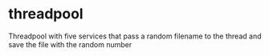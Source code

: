 # threadpool
Threadpool with five services that  pass a random filename to the thread and save the file with the random number
